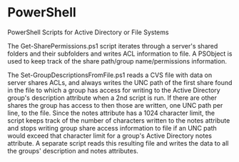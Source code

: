 # PowerShell
PowerShell Scripts for Active Directory or File Systems

The Get-SharePermissions.ps1 script iterates through a server's shared folders and their subfolders and writes ACL information to file. A PSObject is used to keep track of the share path/group name/permissions information.

The Set-GroupDescriptionsFromFile.ps1 reads a CVS file with data on server shares ACLs, and always writes the UNC path of the first share found in the file to which a group has access for writing to the Active Directory group's description attribute when a 2nd script is run. If there are other shares the group has access to then those are written, one UNC path per line, to the file. Since the notes attribute has a 1024 character limit, the script keeps track of the number of characters written to the notes attribute and stops writing group share access information to file if an UNC path would exceed that character limit for a group's Active Directory notes attribute.
A separate script reads this resulting file and writes the data to all the groups' description and notes attributes. 
